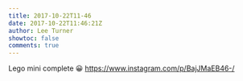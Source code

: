 ```yaml
---
title: 2017-10-22T11-46
date: 2017-10-22T11:46:21Z
author: Lee Turner
showtoc: false
comments: true
---
```


Lego mini complete 😀 https://www.instagram.com/p/BajJMaEB46-/

